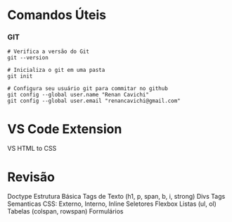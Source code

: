 # Comandos Úteis

### GIT

```
# Verifica a versão do Git
git --version

# Inicializa o git em uma pasta
git init

# Configura seu usuário git para commitar no github
git config --global user.name "Renan Cavichi"
git config --global user.email "renancavichi@gmail.com"
```

# VS Code Extension

VS HTML to CSS

# Revisão

Doctype
Estrutura Básica
Tags de Texto (h1, p, span, b, i, strong)
Divs
Tags Semanticas
CSS: Externo, Interno, Inline
Seletores
Flexbox
Listas (ul, ol)
Tabelas (colspan, rowspan)
Formulários
